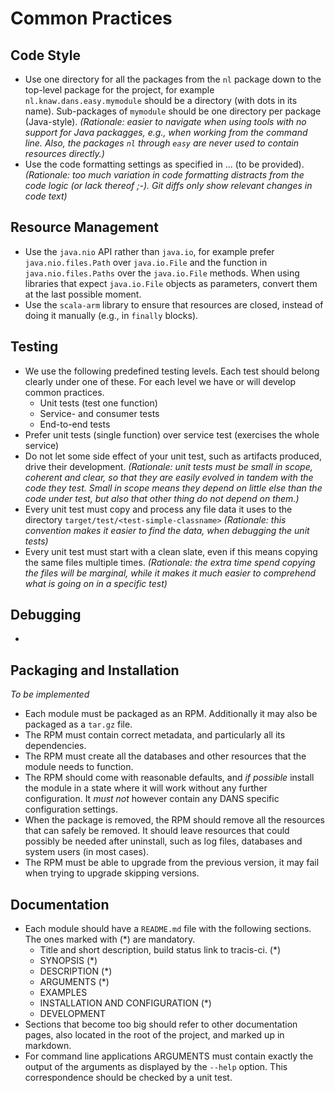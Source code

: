 Common Practices
================

Code Style
----------
* Use one directory for all the packages from the `nl` package down to the top-level package
  for the project, for example `nl.knaw.dans.easy.mymodule` should be a directory (with dots
  in its name). Sub-packages of `mymodule` should be one directory per package (Java-style).
  *(Rationale: easier to navigate when using tools with no support for Java packagges, e.g.,
   when working from the command line. Also, the packages `nl` through `easy` are never used
   to contain resources directly.)*
* Use the code formatting settings as specified in ... (to be provided).
  *(Rationale: too much variation in code formatting distracts from the code logic
   (or lack thereof ;-). Git diffs only show relevant changes in code text)*

Resource Management
-------------------
* Use the `java.nio` API rather than `java.io`, for example prefer `java.nio.files.Path`
  over `java.io.File` and the function in  `java.nio.files.Paths` over the `java.io.File`
  methods. When using libraries that expect `java.io.File` objects as parameters, convert
  them at the last possible moment.
* Use the `scala-arm` library to ensure that resources are closed, instead of doing it
  manually (e.g., in `finally` blocks).
  
Testing
-------
* We use the following predefined testing levels. Each test should belong clearly
  under one of these. For each level we have or will develop common practices.
    - Unit tests (test one function)
    - Service- and consumer tests
    - End-to-end tests
* Prefer unit tests (single function) over service test (exercises the whole service)
* Do not let some side effect of your unit test, such as artifacts produced, drive their
  development. *(Rationale: unit tests must be small in scope, coherent and clear, so that
  they are easily evolved in tandem with the code they test. Small in scope means they
  depend on little else than the code under test, but also that other thing do not
  depend on them.)*
* Every unit test must copy and process any file data it uses to the directory `target/test/<test-simple-classname>`
  *(Rationale: this convention makes it easier to find the data, when debugging the unit tests)*
* Every unit test must start with a clean slate, even if this means copying the same files multiple times.
  *(Rationale: the extra time spend copying the files will be marginal, while it makes it much easier to
  comprehend what is going on in a specific test)*
  
Debugging
---------
* 
  
  
Packaging and Installation
--------------------------
*To be implemented*

* Each module must be packaged as an RPM. Additionally it
  may also be packaged as a `tar.gz` file.
* The RPM must contain correct metadata, and particularly all its dependencies.
* The RPM must create all the databases and other resources that the module needs
  to function. 
* The RPM should come with reasonable defaults, and *if possible* install the module
  in a state where it will work without any further configuration. It *must not* however
  contain any DANS specific configuration settings.
* When the package is removed, the RPM should remove all the resources that can safely
  be removed. It should leave resources that could possibly be needed after uninstall,
  such as log files, databases and system users (in most cases).
* The RPM must be able to upgrade from the previous version, it may fail when trying to 
  upgrade skipping versions.
  
Documentation
-------------
* Each module should have a `README.md` file with the following sections. The ones
  marked with (*) are mandatory.
    - Title and short description, build status link to tracis-ci. (*)
    - SYNOPSIS (*)
    - DESCRIPTION (*)
    - ARGUMENTS (*)
    - EXAMPLES
    - INSTALLATION AND CONFIGURATION (*)
    - DEVELOPMENT
* Sections that become too big should refer to other documentation pages, also located
  in the root of the project, and marked up in markdown.
* For command line applications ARGUMENTS must contain exactly the output of the 
  arguments as displayed by the `--help` option. This correspondence should be checked
  by a unit test.

  

  



